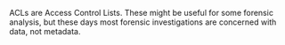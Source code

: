 ACLs are Access Control Lists. These might be useful for some forensic
analysis, but these days most forensic investigations are concerned with
data, not metadata.